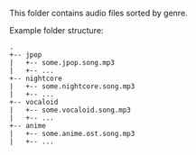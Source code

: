 This folder contains audio files sorted by genre.

Example folder structure:

```
.
+-- jpop
|   +-- some.jpop.song.mp3
|   +-- ...
+-- nightcore
|   +-- some.nightcore.song.mp3
|   +-- ...
+-- vocaloid
|   +-- some.vocaloid.song.mp3
|   +-- ...
+-- anime
|   +-- some.anime.ost.song.mp3
|   +-- ...
```
